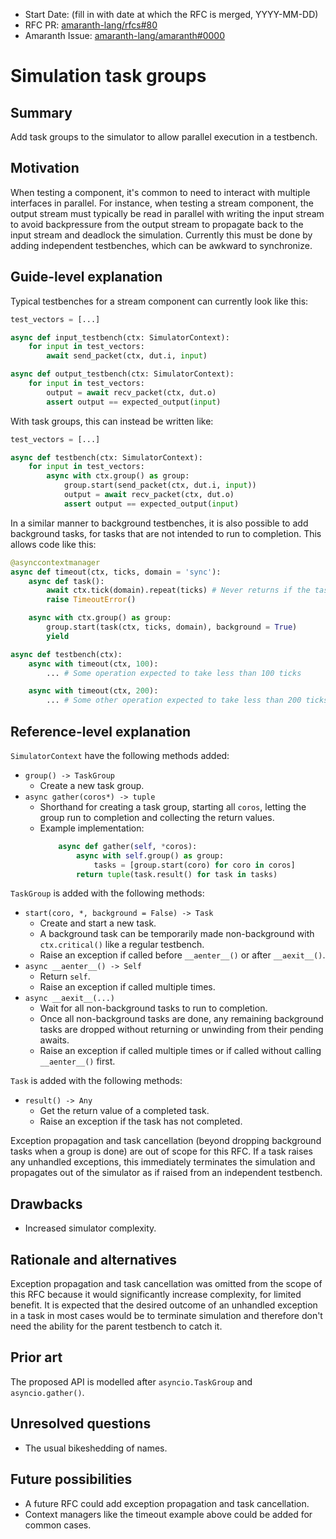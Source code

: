 - Start Date: (fill in with date at which the RFC is merged, YYYY-MM-DD)
- RFC PR: [amaranth-lang/rfcs#80](https://github.com/amaranth-lang/rfcs/pull/80)
- Amaranth Issue: [amaranth-lang/amaranth#0000](https://github.com/amaranth-lang/amaranth/issues/0000)

# Simulation task groups

## Summary
[summary]: #summary

Add task groups to the simulator to allow parallel execution in a testbench.

## Motivation
[motivation]: #motivation

When testing a component, it's common to need to interact with multiple interfaces in parallel.
For instance, when testing a stream component, the output stream must typically be read in parallel with writing the input stream to avoid backpressure from the output stream to propagate back to the input stream and deadlock the simulation.
Currently this must be done by adding independent testbenches, which can be awkward to synchronize.

## Guide-level explanation
[guide-level-explanation]: #guide-level-explanation

Typical testbenches for a stream component can currently look like this:
```python
test_vectors = [...]

async def input_testbench(ctx: SimulatorContext):
    for input in test_vectors:
        await send_packet(ctx, dut.i, input)

async def output_testbench(ctx: SimulatorContext):
    for input in test_vectors:
        output = await recv_packet(ctx, dut.o)
        assert output == expected_output(input)
```

With task groups, this can instead be written like:
```python
test_vectors = [...]

async def testbench(ctx: SimulatorContext):
    for input in test_vectors:
        async with ctx.group() as group:
            group.start(send_packet(ctx, dut.i, input))
            output = await recv_packet(ctx, dut.o)
            assert output == expected_output(input)
```

In a similar manner to background testbenches, it is also possible to add background tasks, for tasks that are not intended to run to completion.
This allows code like this:
```python
@asynccontextmanager
async def timeout(ctx, ticks, domain = 'sync'):
    async def task():
        await ctx.tick(domain).repeat(ticks) # Never returns if the task group ends before `ticks` have elapsed.
        raise TimeoutError()

    async with ctx.group() as group:
        group.start(task(ctx, ticks, domain), background = True)
        yield

async def testbench(ctx):
    async with timeout(ctx, 100):
        ... # Some operation expected to take less than 100 ticks

    async with timeout(ctx, 200):
        ... # Some other operation expected to take less than 200 ticks
```

## Reference-level explanation
[reference-level-explanation]: #reference-level-explanation

`SimulatorContext` have the following methods added:
- `group() -> TaskGroup`
  - Create a new task group.
- `async gather(coros*) -> tuple`
  - Shorthand for creating a task group, starting all `coros`, letting the group run to completion and collecting the return values.
  - Example implementation:
    ```python
        async def gather(self, *coros):
            async with self.group() as group:
                tasks = [group.start(coro) for coro in coros]
            return tuple(task.result() for task in tasks)
    ```

`TaskGroup` is added with the following methods:
- `start(coro, *, background = False) -> Task`
  - Create and start a new task.
  - A background task can be temporarily made non-background with `ctx.critical()` like a regular testbench.
  - Raise an exception if called before `__aenter__()` or after `__aexit__()`.
- `async __aenter__() -> Self`
  - Return `self`.
  - Raise an exception if called multiple times.
- `async __aexit__(...)`
  - Wait for all non-background tasks to run to completion.
  - Once all non-background tasks are done, any remaining background tasks are dropped without returning or unwinding from their pending awaits.
  - Raise an exception if called multiple times or if called without calling `__aenter__()` first.

`Task` is added with the following methods:
- `result() -> Any`
  - Get the return value of a completed task.
  - Raise an exception if the task has not completed.

Exception propagation and task cancellation (beyond dropping background tasks when a group is done) are out of scope for this RFC.
If a task raises any unhandled exceptions, this immediately terminates the simulation and propagates out of the simulator as if raised from an independent testbench.

## Drawbacks
[drawbacks]: #drawbacks

- Increased simulator complexity.

## Rationale and alternatives
[rationale-and-alternatives]: #rationale-and-alternatives

Exception propagation and task cancellation was omitted from the scope of this RFC because it would significantly increase complexity, for limited benefit.
It is expected that the desired outcome of an unhandled exception in a task in most cases would be to terminate simulation and therefore don't need the ability for the parent testbench to catch it.

## Prior art
[prior-art]: #prior-art

The proposed API is modelled after `asyncio.TaskGroup` and `asyncio.gather()`.

## Unresolved questions
[unresolved-questions]: #unresolved-questions

- The usual bikeshedding of names.

## Future possibilities
[future-possibilities]: #future-possibilities

- A future RFC could add exception propagation and task cancellation.
- Context managers like the timeout example above could be added for common cases.
